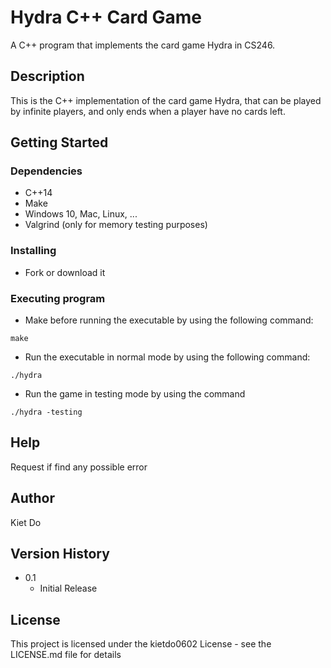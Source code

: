 # Hydra C++ Card Game

A C++ program that implements the card game Hydra in CS246.

## Description

This is the C++ implementation of the card game Hydra, that can be played by infinite players, and only ends when a player have no cards left.

## Getting Started

### Dependencies

* C++14
* Make
* Windows 10, Mac, Linux, ...
* Valgrind (only for memory testing purposes)

### Installing

* Fork or download it

### Executing program

* Make before running the executable by using the following command:
```
make
```
* Run the executable in normal mode by using the following command:
```
./hydra
```
* Run the game in testing mode by using the command
```
./hydra -testing
```

## Help

Request if find any possible error

## Author

Kiet Do

## Version History

* 0.1
    * Initial Release

## License

This project is licensed under the kietdo0602 License - see the LICENSE.md file for details
